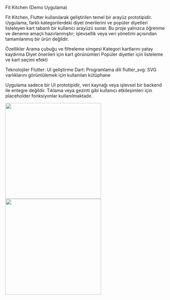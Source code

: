 Fit Kitchen (Demo Uygulama)

Fit Kitchen, Flutter kullanılarak geliştirilen temel bir arayüz prototipidir. Uygulama, farklı kategorilerdeki diyet önerilerini ve popüler diyetleri listeleyen kart tabanlı bir kullanıcı arayüzü sunar. Bu proje yalnızca öğrenme ve deneme amaçlı hazırlanmıştır; işlevsellik veya veri yönetimi açısından tamamlanmış bir ürün değildir.

Özellikler Arama çubuğu ve filtreleme simgesi Kategori kartlarını yatay kaydırma Diyet önerileri için kart görünümleri Popüler diyetler için listeleme ve kart seçimi efekti

Teknolojiler Flutter: UI geliştirme Dart: Programlama dili flutter_svg: SVG varlıklarını görüntülemek için kullanılan kütüphane

Uygulama sadece bir UI prototipidir, veri kaynağı veya işlevsel bir backend ile entegre değildir. Tıklama veya gezinti gibi kullanıcı etkileşimleri için placeholder fonksiyonlar kullanılmaktadır.

<img src="https://github.com/user-attachments/assets/b0d4e4fb-6ad8-47d2-9a33-fda7a4bb99c1" width="300">
<img src="https://github.com/user-attachments/assets/342d3439-2948-4569-8ecd-53f706aa535b" width="300">

